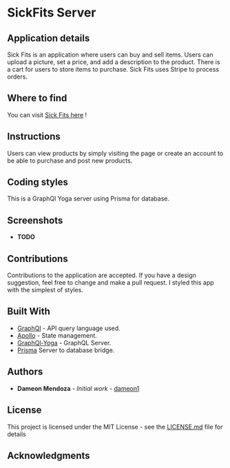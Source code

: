 # SickFits Server

## Application details

  Sick Fits is an application where users can buy and sell items. Users can upload a picture, set a price, and add a description to the product. There is a cart for users to store items to purchase. Sick Fits uses Stripe to process orders.

## Where to find

You can visit  [Sick Fits here](https://sickfitsnext-production.herokuapp.com/) !

## Instructions

Users can view products by simply visiting the page or create an account to be able to purchase and post new products.

## Coding styles

This is a GraphQl Yoga server using Prisma for database.

## Screenshots
- **TODO**
<!-- - Mobile screenshots on the left and right
- On the left 
- On the right 
- The middle picture  -->

<!-- <img align="left" width="200" height="300" src="/assets/images/.png">
<img align="right" width="200" height="300" src="/assets/images/png">
<p align="center">
  <img width="600" height="520" src="/assets/images/png">
</p> -->

## Contributions

Contributions to the application are accepted. If you have a design suggestion, feel free to
change and make a pull request. I styled this app with the simplest of styles.

## Built With

- [GraphQl](https://graphql.org/) - API query language used.
- [Apollo](https://www.apollographql.com/) - State management.
- [GraphQl-Yoga](https://github.com/prisma/graphql-yoga/blob/master/README.md) - GraphQL Server.
- [Prisma](https://www.prisma.io/) Server to database bridge.

## Authors

- **Dameon Mendoza** - *Initial work* - [dameon1](https://github.com/dameon1)

## License

This project is licensed under the MIT License - see the [LICENSE.md](LICENSE.md) file for details

## Acknowledgments
